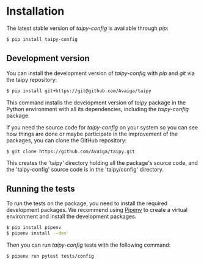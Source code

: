 # Installation

The latest stable version of _taipy-config_ is available through _pip_:
```bash
$ pip install taipy-config
```

## Development version

You can install the development version of _taipy-config_ with _pip_ and _git_ via the taipy repository:
```bash
$ pip install git+https://git@github.com/Avaiga/taipy
```

This command installs the development version of _taipy_ package in the Python environment with all
its dependencies, including the _taipy-config_ package.

If you need the source code for _taipy-config_ on your system so you can see how things are done or
maybe participate in the improvement of the packages, you can clone the GitHub repository:

```bash
$ git clone https://github.com/Avaiga/taipy.git
```

This creates the 'taipy' directory holding all the package's source code, and the 'taipy-config'
source code is in the 'taipy/config' directory.

## Running the tests

To run the tests on the package, you need to install the required development packages.
We recommend using [Pipenv](https://pipenv.pypa.io/en/latest/) to create a virtual environment
and install the development packages.

```bash
$ pip install pipenv
$ pipenv install --dev
```

Then you can run _taipy-config_ tests with the following command:

```bash
$ pipenv run pytest tests/config
```
